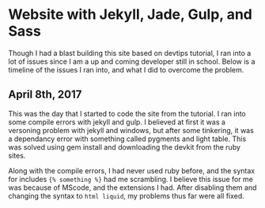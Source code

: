 # Website with Jekyll, Jade, Gulp, and Sass 

Though I had a blast building this site based on devtips tutorial, I ran into a lot of issues since I am a up and coming developer still in school. Below is a timeline of the issues I ran into, and what I did to overcome the problem.

## April 8th, 2017
This was the day that I started to code the site from the tutorial. I ran into some compile errors with jekyll and gulp. I believed at first it was a versoning problem with jekyll and windows, but after some tinkering, it was a dependancy error with something called pygments and light table. This was solved using gem install and downloading the devkit from the ruby sites.

Along with the compile errors, I had never used ruby before, and the syntax for includes `{% something %}` had me scrambling. I believe this issue for me was because of MScode, and the extensions I had. After disabling them and changing the syntax to `html liquid`, my problems thus far were all fixed.
